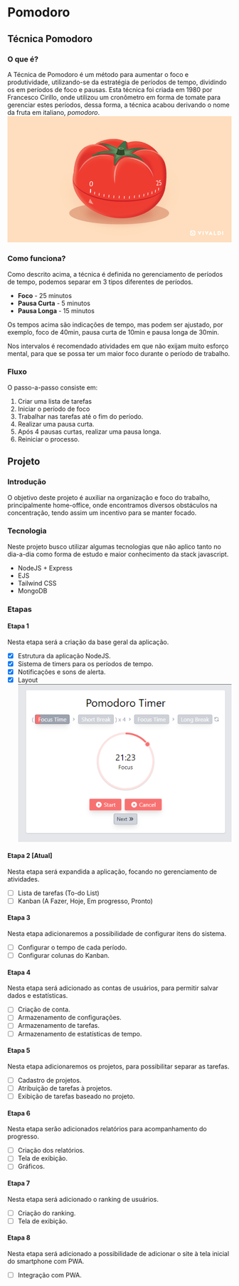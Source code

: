 # Pomodoro
## Técnica Pomodoro
### O que é?
A Técnica de Pomodoro é um método para aumentar o foco e produtividade, utilizando-se da estratégia de períodos de tempo, dividindo os em períodos de foco e pausas.
Esta técnica foi criada em 1980 por Francesco Cirillo, onde utilizou um cronômetro em forma de tomate para gerenciar estes períodos, dessa forma, a técnica acabou derivando o nome da fruta em italiano, *pomodoro*.
![Pomodoro Timer](/docs/tomato-timer.png)

### Como funciona?
Como descrito acima, a técnica é definida no gerenciamento de períodos de tempo, podemos separar em 3 tipos diferentes de períodos.

- **Foco** - 25 minutos
- **Pausa Curta** - 5 minutos
- **Pausa Longa** - 15 minutos

Os tempos acima são indicações de tempo, mas podem ser ajustado, por exemplo, foco de 40min, pausa curta de 10min e pausa longa de 30min.

Nos intervalos é recomendado atividades em que não exijam muito esforço mental, para que se possa ter um maior foco durante o período de trabalho. 

### Fluxo
O passo-a-passo consiste em:
1. Criar uma lista de tarefas
2. Iniciar o período de foco
3. Trabalhar nas tarefas até o fim do período.
4. Realizar uma pausa curta.
5. Após 4 pausas curtas, realizar uma pausa longa.
6. Reiniciar o processo.

## Projeto
### Introdução
O objetivo deste projeto é auxiliar na organização e foco do trabalho, principalmente home-office, onde encontramos diversos obstáculos na concentração, tendo assim um incentivo para se manter focado.
### Tecnologia
Neste projeto busco utilizar algumas tecnologias que não aplico tanto no dia-a-dia como forma de estudo e maior conhecimento da stack javascript.
- NodeJS + Express
- EJS
- Tailwind CSS
- MongoDB

### Etapas
#### Etapa 1
Nesta etapa será a criação da base geral da aplicação.
- [x] Estrutura da aplicação NodeJS.
- [x] Sistema de timers para os períodos de tempo.
- [x] Notificações e sons de alerta.
- [x] Layout
![Versão 1](/docs/v1.png)

#### Etapa 2 [Atual]
Nesta etapa será expandida a aplicação, focando no gerenciamento de atividades.
- [ ] Lista de tarefas (To-do List)
- [ ] Kanban (A Fazer, Hoje, Em progresso, Pronto)

#### Etapa 3
Nesta etapa adicionaremos a possibilidade de configurar itens do sistema.
- [ ] Configurar o tempo de cada período.
- [ ] Configurar colunas do Kanban.

#### Etapa 4
Nesta etapa será adicionado as contas de usuários, para permitir salvar dados e estatísticas.
- [ ] Criação de conta.
- [ ] Armazenamento de configurações.
- [ ] Armazenamento de tarefas.
- [ ] Armazenamento de estatísticas de tempo.

#### Etapa 5
Nesta etapa adicionaremos os projetos, para possibilitar separar as tarefas.
- [ ] Cadastro de projetos.
- [ ] Atribuição de tarefas à projetos.
- [ ] Exibição de tarefas baseado no projeto.

#### Etapa 6
Nesta etapa serão adicionados relatórios para acompanhamento do progresso.
- [ ] Criação dos relatórios.
- [ ] Tela de exibição.
- [ ] Gráficos.

#### Etapa 7
Nesta etapa será adicionado o ranking de usuários.
- [ ] Criação do ranking.
- [ ] Tela de exibição.

#### Etapa 8
Nesta etapa será adicionado a possibilidade de adicionar o site à tela inicial do smartphone com PWA.
- [ ] Integração com PWA.